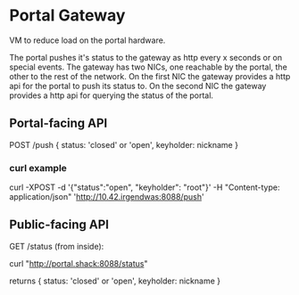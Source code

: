 # Portal Gateway

VM to reduce load on the portal hardware.

The portal pushes it's status to the gateway as http every x seconds or on special events.
The gateway has two NICs, one reachable by the portal, the other to the rest of the network.
On the first NIC the gateway provides a http api for the portal to push its status to.
On the second NIC the gateway provides a http api for querying the status of the portal.


## Portal-facing API

POST /push
{
	status: 'closed' or 'open',
	keyholder: nickname
}

### curl example

curl -XPOST -d '{"status":"open", "keyholder": "root"}' -H "Content-type: application/json" 'http://10.42.irgendwas:8088/push'

## Public-facing API

GET /status (from inside):

curl "http://portal.shack:8088/status" 

returns
{
	status: 'closed' or 'open',
	keyholder: nickname
}

